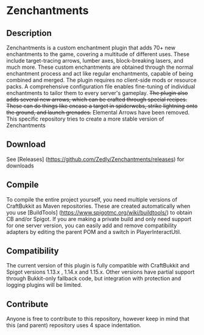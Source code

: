 # Zenchantments
## Description
Zenchantments is a custom enchantment plugin that adds 70+ new enchantments to the game, covering a multitude of different uses. These include target-tracing arrows, lumber axes, block-breaking lasers, and much more. These custom enchantments are obtained through the normal enchantment process and act like regular enchantments, capable of being combined and merged. The plugin requires no client-side mods or resource packs. A comprehensive configuration file enables fine-tuning of individual enchantments to tailor them to every server's gameplay. ~~The plugin also adds several new arrows, which can be crafted through special recipes. These can do things like encase a target in spiderwebs, strike lightning onto the ground, and launch grenades.~~ Elemental Arrows have been removed. This specific repository tries to create a more stable version of Zenchantments

## Download
See [Releases] (https://github.com/Zedly/Zenchantments/releases) for downloads

## Compile
To compile the entire project yourself, you need multiple versions of CraftBukkit as Maven repositories. These are created automatically when you use [BuildTools] (https://www.spigotmc.org/wiki/buildtools/) to obtain CB and/or Spigot. If you are making a private build and only need support for one server version, you can easily add and remove compatibility adapters by editing the parent POM and a switch in PlayerInteractUtil.

## Compatibility
The current version of this plugin is fully compatible with CraftBukkit and Spigot versions 1.13.x , 1.14.x and 1.15.x. Other versions have partial support through Bukkit-only fallback code, but integration with protection and logging plugins will be limited.

## Contribute
Anyone is free to contribute to this repository, however keep in mind that this (and parent) repository uses 4 space indentation.
